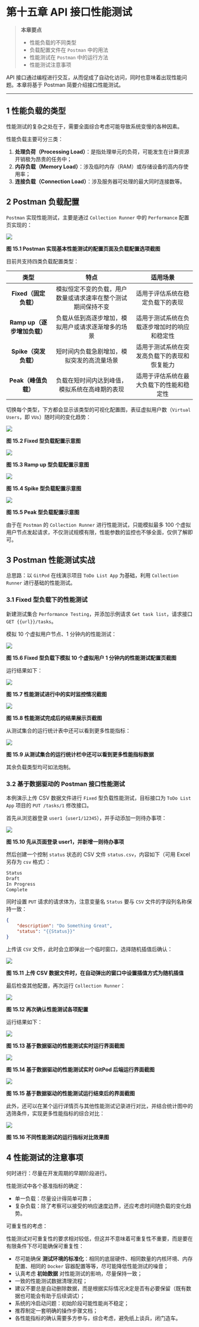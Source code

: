 # 第十五章 API 接口性能测试



> **本章要点**
>
> - 性能负载的不同类型
> - 负载配置文件在 `Postman` 中的用法
> - 性能测试在 `Postman` 中的运行方法
> - 性能测试注意事项

API 接口通过编程进行交互，从而促成了自动化访问，同时也意味着出现性能问题。本章将基于 Postman 简要介绍接口性能测试。

---



## 1 性能负载的类型

性能测试的复杂之处在于，需要全面综合考虑可能导致系统变慢的各种因素。

性能负载主要可分三类：

1. **处理负荷（Processing Load）**：是指处理单元的负荷，可能发生在计算资源开销极为昂贵的任务中；
2. **内存负载（Memory Load）**：涉及临时内存（RAM）或存储设备的高内存使用率；
3. **连接负载（Connection Load）**：涉及服务器可处理的最大同时连接数等。



## 2 Postman 负载配置

`Postman` 实现性能测试，主要是通过 `Collection Runner` 中的 `Performance` 配置页实现的：

![](assets/15.1.png)

**图 15.1 Postman 实现基本性能测试的配置页面及负载配置选项截图**

目前共支持四类负载配置类型：

|            类型             |                             特点                             |                   适用场景                   |
| :-------------------------: | :----------------------------------------------------------: | :------------------------------------------: |
|    **Fixed（固定负载）**    | 模拟恒定不变的负载，用户数量或请求速率在整个测试期间保持不变 |       适用于评估系统在稳定负载下的表现       |
| **Ramp up（逐步增加负载）** |      负载从低到高逐步增加，模拟用户或请求逐渐增多的场景      | 适用于测试系统在负载逐步增加时的响应和稳定性 |
|    **Spike（突发负载）**    |          短时间内负载急剧增加，模拟突发的高流量场景          | 适用于测试系统在突发高负载下的表现和恢复能力 |
|    **Peak（峰值负载）**     |        负载在短时间内达到峰值，模拟系统在高峰期的表现        |   适用于评估系统在最大负载下的性能和稳定性   |

切换每个类型，下方都会显示该类型的可视化配置图，表征虚拟用户数（`Virtual Users`，即 `VUs`）随时间的变化趋势：

![](assets/15.2.png)

**图 15.2 Fixed 型负载配置示意图**

![](assets/15.3.png)

**图 15.3 Ramp up 型负载配置示意图**

![](assets/15.4.png)

**图 15.4 Spike 型负载配置示意图**

![](assets/15.5.png)

**图 15.5 Peak 型负载配置示意图**

由于在 `Postman` 的 `Collection Runner` 进行性能测试，只能模拟最多 100 个虚拟用户节点发起请求，不仅测试规模有限，性能参数的监控也不够全面，仅供了解即可。



## 3 Postman 性能测试实战

总思路：以 `GitPod` 在线演示项目 `ToDo List App` 为基础，利用 `Collection Runner` 进行基础的性能测试。

### 3.1 Fixed 型负载下的性能测试

新建测试集合 `Performance Testing`，并添加示例请求 `Get task list`，请求接口 `GET {{url}}/tasks`。

模拟 10 个虚拟用户节点、1 分钟内的性能测试：

![](assets/15.6.png)

**图 15.6 Fixed 型负载下模拟 10 个虚拟用户 1 分钟内的性能测试配置页截图**

运行结果如下：

![](assets/15.7.png)

**图 15.7 性能测试进行中的实时监控情况截图**

![](assets/15.8.png)

**图 15.8 性能测试完成后的结果展示页截图**

从测试集合的运行统计表中还可以看到更多性能指标：

![](assets/15.9.png)

**图 15.9 从测试集合的运行统计栏中还可以看到更多性能指标数据**

其余负载类型均可如法炮制。



### 3.2 基于数据驱动的 Postman 接口性能测试

本例演示上传 CSV 数据文件进行 `Fixed` 型负载性能测试，目标接口为 `ToDo List App` 项目的 `PUT /tasks/1` 修改接口。

首先从浏览器登录 `user1`（`user1/12345`），并手动添加一则待办事项：

![](assets/15.10.png)

**图 15.10 先从页面登录 user1，并新增一则待办事项**

然后创建一个控制 `status` 状态的 CSV 文件 `status.csv`，内容如下（可用 Excel 另存为 `csv` 格式）：

```markdown
Status
Draft
In Progress
Complete
```

同时设置 `PUT` 请求的请求体为，注意变量名 `Status` 要与 `CSV` 文件的字段列名称保持一致：

```json
{
    "description": "Do Something Great",
    "status": "{{Status}}"
}
```

上传该 `CSV` 文件，此时会立即弹出一个临时窗口，选择随机插值后确认：

![](assets/15.11.png)

**图 15.11 上传 CSV 数据文件时，在自动弹出的窗口中设置插值方式为随机插值**

最后检查其他配置，再次运行 `Collection Runner`：

![](assets/15.12.png)

**图 15.12 再次确认性能测试各项配置**

运行结果如下：

![](assets/15.13.png)

**图 15.13 基于数据驱动的性能测试实时运行界面截图**

![](assets/15.14.png)

**图 15.14 基于数据驱动的性能测试实时 GitPod 后端运行界面截图**

![](assets/15.15.png)

**图 15.15 基于数据驱动的性能测试运行结束后的界面截图**

此外，还可以在某个运行详情页与其他性能测试记录进行对比，并结合统计图中的选筛条件，实现更多性能指标的综合对比：

![](assets/15.16.png)

**图 15.16 不同性能测试的运行指标对比效果图**



## 4 性能测试的注意事项

何时进行：尽量在开发周期的早期阶段进行。



性能测试中各个基准指标的确定：

- 单一负载：尽量设计得简单可靠；
- 复杂负载：除了考察可以接受的响应速度边界，还应考虑时间随负载的变化趋势。



可重复性的考虑：

性能测试对可重复性的要求相对较低，但这并不意味着可重复性不重要，而是要在有限条件下尽可能确保可重复性：

- 尽可能确保 **测试环境的标准化**：相同的底层硬件、相同数量的内核环境、内存配置、相同的 `Docker` 容器配置等等，尽可能降低性能测试的噪音；
- 认真考虑 **初始数据** 对性能测试的影响，尽量保持一致；
- 一致的性能测试数据清理流程；
- 建议不要总是自动删除数据，而是根据实际情况决定是否有必要保留（既有数据也可能会有助于后续调试）；
- 系统的冷启动问题：初始阶段可能性能尚不稳定；
- 推荐制定一套明确的操作步骤文档；
- 各性能指标的确认需要多方参与，综合考虑，避免纸上谈兵，闭门造车。
